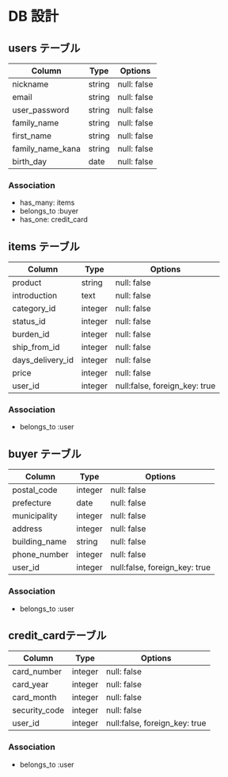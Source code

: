# DB 設計

## users テーブル

| Column             | Type                | Options                 |
|--------------------|---------------------|-------------------------|
| nickname           | string              | null: false             |
| email              | string              | null: false             |
| user_password      | string              | null: false             |
| family_name        | string              | null: false             |
| first_name         | string              | null: false             |
| family_name_kana   | string              | null: false             |
| birth_day          | date                | null: false             |

### Association
- has_many: items
- belongs_to :buyer
- has_one: credit_card


## items テーブル

| Column             | Type                | Options                       |
|--------------------|---------------------|-------------------------------|
| product            | string              | null: false                   |
| introduction       | text                | null: false                   |
| category_id        | integer             | null: false                   |
| status_id          | integer             | null: false                   |
| burden_id          | integer             | null: false                   |
| ship_from_id       | integer             | null: false                   |
| days_delivery_id   | integer             | null: false                   |
| price              | integer             | null: false                   |
| user_id            | integer             | null:false, foreign_key: true |

### Association
- belongs_to :user

##  buyer テーブル

| Column             | Type                | Options                       |
|--------------------|---------------------|-------------------------------|
| postal_code        | integer             | null: false                   |
| prefecture         | date                | null: false                   |
| municipality       | integer             | null: false                   |
| address            | integer             | null: false                   |
| building_name      | string              | null: false                   |
| phone_number       | integer             | null: false                   |
| user_id            | integer             | null:false, foreign_key: true |

### Association
- belongs_to :user


##   credit_cardテーブル

| Column             | Type                | Options                       |
|--------------------|---------------------|-------------------------------|
| card_number        | integer             | null: false                   |
| card_year          | integer             | null: false                   |
| card_month         | integer             | null: false                   |
| security_code      | integer             | null: false                   |
| user_id            | integer             | null:false, foreign_key: true |

### Association
- belongs_to :user
